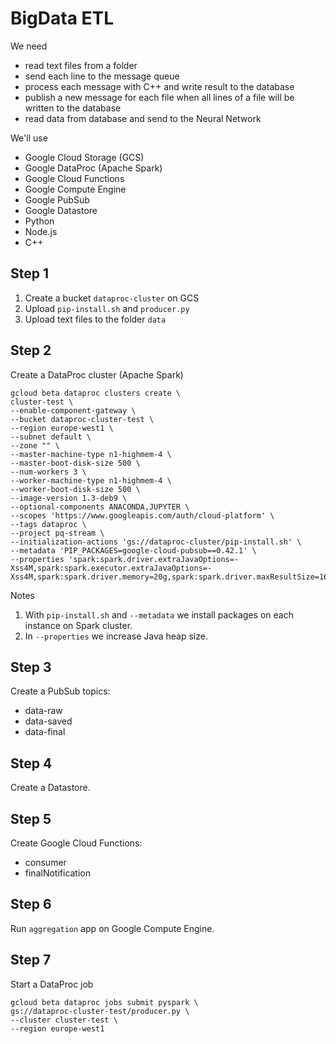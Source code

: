 # BigData ETL

We need
- read text files from a folder
- send each line to the message queue
- process each message with C++ and write result to the database
- publish a new message for each file when all lines of a file will be written to the database
- read data from database and send to the Neural Network

We'll use
- Google Cloud Storage (GCS)
- Google DataProc (Apache Spark)
- Google Cloud Functions
- Google Compute Engine
- Google PubSub
- Google Datastore
- Python
- Node.js
- C++


## Step 1

1. Create a bucket `dataproc-cluster` on GCS
2. Upload `pip-install.sh` and `producer.py`
3. Upload text files to the folder `data`

## Step 2
Create a DataProc cluster (Apache Spark)

```shell
gcloud beta dataproc clusters create \
cluster-test \
--enable-component-gateway \
--bucket dataproc-cluster-test \
--region europe-west1 \
--subnet default \
--zone "" \
--master-machine-type n1-highmem-4 \
--master-boot-disk-size 500 \
--num-workers 3 \
--worker-machine-type n1-highmem-4 \
--worker-boot-disk-size 500 \
--image-version 1.3-deb9 \
--optional-components ANACONDA,JUPYTER \
--scopes 'https://www.googleapis.com/auth/cloud-platform' \
--tags dataproc \
--project pq-stream \
--initialization-actions 'gs://dataproc-cluster/pip-install.sh' \
--metadata 'PIP_PACKAGES=google-cloud-pubsub==0.42.1' \
--properties 'spark:spark.driver.extraJavaOptions=-Xss4M,spark:spark.executor.extraJavaOptions=-Xss4M,spark:spark.driver.memory=20g,spark:spark.driver.maxResultSize=16g,spark:spark.task.maxFailures=20,spark:spark.kryoserializer.buffer.max=1g'
```

Notes

1. With `pip-install.sh` and `--metadata` we install packages on each instance on Spark cluster.
2. In `--properties` we increase Java heap size.

## Step 3

Create a PubSub topics:
- data-raw
- data-saved
- data-final

## Step 4

Create a Datastore.

## Step 5

Create Google Cloud Functions:
- consumer
- finalNotification

## Step 6

Run `aggregation` app on Google Compute Engine.

## Step 7

Start a DataProc job

```shell
gcloud beta dataproc jobs submit pyspark \
gs://dataproc-cluster-test/producer.py \
--cluster cluster-test \
--region europe-west1
```
